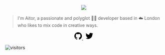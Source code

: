 <a
  class="link"
  href="https://github.com/aitorfernandez?tab=repositories">
  <p align="center">
    <img width="960" src="./hello.gif">
  </p>
</a>

> I'm Aitor, a passionate and polyglot 👨‍💻 developer based in ☁️ London who likes to mix code in creative ways.

<p align="center">
  <a
    class="link"
    href="https://github.com/aitorfernandez?tab=repositories">
    <img height="24" src="./github.svg" />
  </a>
  &nbsp;
  <a
    class="link"
    href="https://twitter.com/aitorfernandez">
    <img height="24" src="./twitter.svg" />
  </a>
</p>

![visitors](https://visitor-badge.glitch.me/badge?page_id=aitorfernandez.aitorfernandez)
